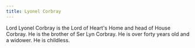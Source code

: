 ```yaml
---
title: Lyonel Corbray
---
```


Lord Lyonel Corbray is the Lord of Heart's Home and head of House Corbray. He is the brother of Ser Lyn Corbray. He is over forty years old and a widower. He is childless.


